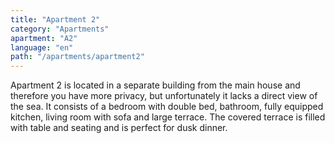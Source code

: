 ```yaml
---
title: "Apartment 2"
category: "Apartments"
apartment: "A2"
language: "en"
path: "/apartments/apartment2"
---
```


Apartment 2 is located in a separate building from the main house and therefore you have more privacy, but unfortunately it lacks a direct view of the sea. It consists of a bedroom with double bed, bathroom, fully equipped kitchen, living room with sofa and large terrace. The covered terrace is filled with table and seating and is perfect for dusk dinner.
